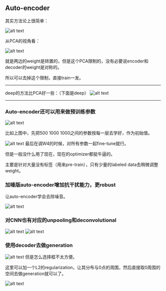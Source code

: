 ## Auto-encoder

其实方法论上很简单：

![alt text](image.png)

从PCA的视角看：

![alt text](image-1.png)

就是两边的weight是转置的，但是这个PCA限制的，没有必要说encoder和decoder的weight是对称的。

所以可以去掉这个限制，直接train一发。

---

deep的方法比PCA好一些：（下面是deep）
![alt text](image-2.png)

---

### Auto-encoder还可以用来做预训练参数

![alt text](image-3.png)

比如上图中，先把500 1000 1000之间的参数按每一层去学好，作为初始值。

![alt text](image-4.png)
最后在调W4的时候，对所有参数一起fine-tune就行。

但是一般没什么用了现在，现在的optimizer都挺牛逼的。

主要是针对大量没有标签（用来pre-train），只有少量的labeled data去稍微调整weight。


### 加噪版auto-encoder增加抗干扰能力，更robust

让auto-encoder学会去除噪音。

![alt text](image-5.png)


### 对CNN也有对应的unpooling和deconvolutional

![alt text](image-7.png)
![alt text](image-6.png)


### 使用decoder去做generation

![alt text](image-8.png)
但是怎么选择框不太方便。

这里可以加一个L2的regularization，让其分布与0点的周围，然后直接取0周围的空间去做generation就可以了。

![alt text](image-9.png)